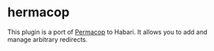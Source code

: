 hermacop
========

This plugin is a port of [Permacop](http://myfla.ws/projects/permacop/) to Habari. It allows you to add and manage arbitrary redirects.